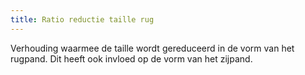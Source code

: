 ```yaml
---
title: Ratio reductie taille rug
---
```


Verhouding waarmee de taille wordt gereduceerd in de vorm van het rugpand. Dit heeft ook invloed op de vorm van het zijpand.